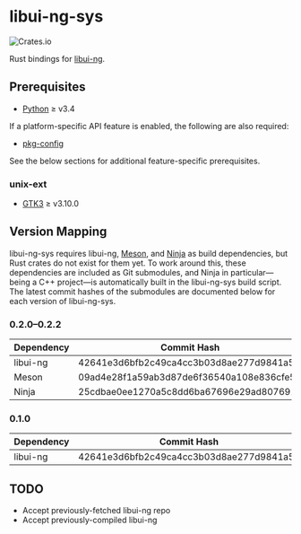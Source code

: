 # libui-ng-sys

![Crates.io](https://img.shields.io/crates/v/libui-ng-sys)

Rust bindings for [libui-ng](https://github.com/libui-ng/libui-ng).

## Prerequisites

* [Python](https://www.python.org/) &ge; v3.4

If a platform-specific API feature is enabled, the following are also required:

* [pkg-config](https://www.freedesktop.org/wiki/Software/pkg-config/)

See the below sections for additional feature-specific prerequisites.

### unix-ext

* [GTK3](https://gtk.org) &ge; v3.10.0

## Version Mapping

libui-ng-sys requires libui-ng, [Meson](https://github.com/mesonbuild/meson), and [Ninja](https://github.com/ninja-build/ninja) as build dependencies, but Rust crates do not exist for them yet. To work around this, these dependencies are included as Git submodules, and Ninja in particular&mdash;being a C++ project&mdash;is automatically built in the libui-ng-sys build script. The latest commit hashes of the submodules are documented below for each version of libui-ng-sys.

### 0.2.0&ndash;0.2.2

| Dependency | Commit Hash                              |
| ---------- | ---------------------------------------- |
| libui-ng   | 42641e3d6bfb2c49ca4cc3b03d8ae277d9841a5d |
| Meson      | 09ad4e28f1a59ab3d87de6f36540a108e836cfe5 |
| Ninja      | 25cdbae0ee1270a5c8dd6ba67696e29ad8076919 |

### 0.1.0

| Dependency | Commit Hash                              |
| ---------- | ---------------------------------------- |
| libui-ng   | 42641e3d6bfb2c49ca4cc3b03d8ae277d9841a5d |

## TODO

* Accept previously-fetched libui-ng repo
* Accept previously-compiled libui-ng
